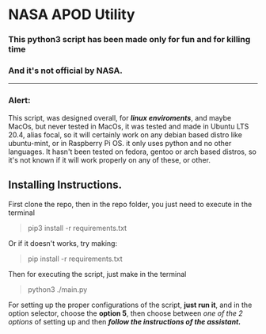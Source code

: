 # NASA APOD Utility

### This python3 script has been made only for fun and for killing time
### And it's not official by NASA.

***

### Alert:
This script, was designed overall, for **_linux enviroments_**, 
and maybe MacOs, but never tested in MacOs, it was tested and made
in Ubuntu LTS 20.4, alias focal, so it will certainly work on any debian
based distro like ubuntu-mint, or in Raspberry Pi OS.
it only uses python and no other languages.
It hasn't been tested on fedora, gentoo or arch based 
distros, so it's not known if it will work properly on 
any of these, or other.

## Installing Instructions.
First clone the repo, then in the repo folder, 
you just need to execute in the terminal

> pip3 install -r requirements.txt

Or if it doesn't works, try making:
> pip install -r requirements.txt


Then for executing the script, just make in the terminal


> python3 ./main.py

For setting up the proper configurations of the script,
**just run it**, and in the option selector, choose the
**option 5**, then choose between *one of the 2 options* of setting up
and then ***follow the instructions of the assistant.***

